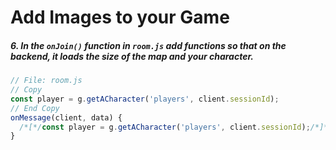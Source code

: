 # Add Images to your Game

##### 6. In the `onJoin()` _function_ in `room.js` add functions so that on the backend, it loads the size of the map and your character.

```javascript
// File: room.js
// Copy
const player = g.getACharacter('players', client.sessionId);
// End Copy
onMessage(client, data) {
  /*[*/const player = g.getACharacter('players', client.sessionId);/*]*/
}
```